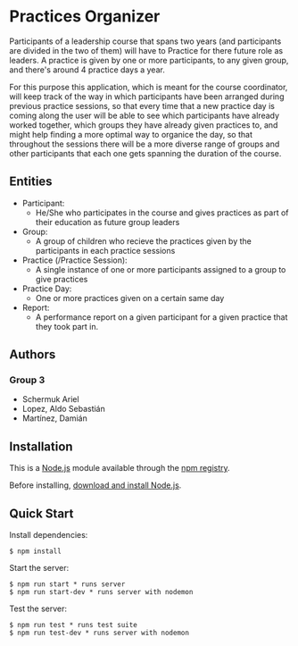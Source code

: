 # Practices Organizer
Participants of a leadership course that spans two years (and participants are divided in the two of them) will have to Practice for there future role as leaders. A practice is given by one or more participants, to any given group, and there's around 4 practice days a year.

For this purpose this application, which is meant for the course coordinator, will keep track of the way in which participants have been arranged during previous practice sessions, so that every time that a new practice day is coming along the user will be able to see which participants have already worked together, which groups they have already given practices to, and might help finding a more optimal way to organice the day, so that throughout the sessions there will be a more diverse range of groups and other participants that each one gets spanning the duration of the course.

## Entities
- Participant:
    - He/She who participates in the course and gives practices as part of their education as future group leaders
- Group:
    - A group of children who recieve the practices given by the participants in each practice sessions
- Practice (/Practice Session):
    - A single instance of one or more participants assigned to a group to give practices
- Practice Day:
    - One or more practices given on a certain same day
- Report:
    - A performance report on a given participant for a given practice that they took part in.

## Authors
### Group 3
- Schermuk Ariel 
- Lopez, Aldo Sebastián
- Martínez, Damián

## Installation

This is a [Node.js](https://nodejs.org/en/) module available through the
[npm registry](https://www.npmjs.com/).

Before installing, [download and install Node.js](https://nodejs.org/en/download/).

## Quick Start
Install dependencies:

```console
$ npm install
```

  Start the server:

```console
$ npm run start * runs server
$ npm run start-dev * runs server with nodemon
```

  Test the server:

```console
$ npm run test * runs test suite
$ npm run test-dev * runs server with nodemon
```
